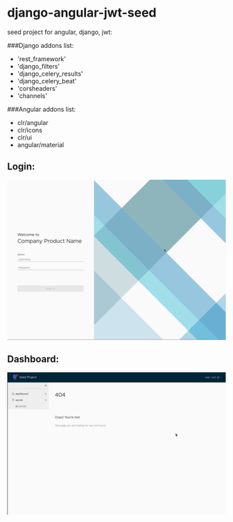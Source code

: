 # django-angular-jwt-seed
seed project for angular, django, jwt:

###Django addons list:
-   'rest_framework'
-   'django_filters'
-   'django_celery_results'
-   'django_celery_beat'
-   'corsheaders'
-   'channels'

###Angular addons list:
- clr/angular
- clr/icons
- clr/ui
- angular/material

## Login:

![alt text](docs/login.png)


## Dashboard:
![alt text](docs/dashboard.png)
